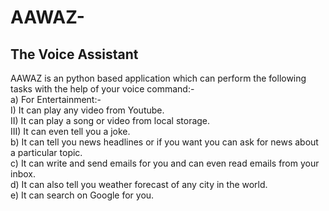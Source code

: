 # AAWAZ-
## The Voice Assistant
AAWAZ is an python based application which can perform the following tasks with the help of your voice command:-
<br>a) For Entertainment:-
<br>    I) It can play any video from Youtube.
<br>    II) It can play a song or video from local storage.
<br>    III) It can even tell you a joke.
<br>b) It can tell you news headlines or if you want you can ask for news about a particular topic.
<br>c) It can write and send emails for you and can even read emails from your inbox.
<br>d) It can also tell you weather forecast of any city in the world. 
<br>e) It can search on Google for you.
